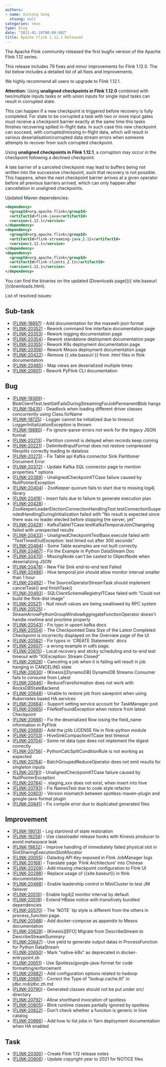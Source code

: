 ```yaml
---
authors:
- name: Xintong Song
  xtsong: null
categories: news
type: blog
date: "2021-01-19T00:00:00Z"
title: Apache Flink 1.12.1 Released
---
```


The Apache Flink community released the first bugfix version of the Apache Flink 1.12 series.

This release includes 79 fixes and minor improvements for Flink 1.12.0. The list below includes a detailed list of all fixes and improvements.

We highly recommend all users to upgrade to Flink 1.12.1.

<div class="alert alert-danger small" markdown="1">
<b>Attention:</b>
Using <b>unaligned checkpoints in Flink 1.12.0</b> combined with two/multiple inputs tasks or with union inputs for single input tasks can result in corrupted state.

This can happen if a new checkpoint is triggered before recovery is fully completed. For state to be corrupted a task with two or more input gates must receive a checkpoint barrier exactly at the same time this tasks finishes recovering spilled in-flight data. In such case this new checkpoint can succeed, with corrupted/missing in-flight data, which will result in various deserialisation/corrupted data stream errors when someone attempts to recover from such corrupted checkpoint.

Using <b>unaligned checkpoints in Flink 1.12.1</b>, a corruption may occur in the checkpoint following a declined checkpoint.

A late barrier of a canceled checkpoint may lead to buffers being not written into the successive checkpoint, such that recovery is not possible. This happens, when the next checkpoint barrier arrives at a given operator before all previous barriers arrived, which can only happen after cancellation in unaligned checkpoints.  
</div>

Updated Maven dependencies:

```xml
<dependency>
  <groupId>org.apache.flink</groupId>
  <artifactId>flink-java</artifactId>
  <version>1.12.1</version>
</dependency>
<dependency>
  <groupId>org.apache.flink</groupId>
  <artifactId>flink-streaming-java_2.11</artifactId>
  <version>1.12.1</version>
</dependency>
<dependency>
  <groupId>org.apache.flink</groupId>
  <artifactId>flink-clients_2.11</artifactId>
  <version>1.12.1</version>
</dependency>
```

You can find the binaries on the updated [Downloads page]({{ site.baseurl }}/downloads.html).

List of resolved issues:

<h2>        Sub-task
</h2>
<ul>
<li>[<a href='https://issues.apache.org/jira/browse/FLINK-18897'>FLINK-18897</a>] -         Add documentation for the maxwell-json format
</li>
<li>[<a href='https://issues.apache.org/jira/browse/FLINK-20352'>FLINK-20352</a>] -         Rework command line interface documentation page
</li>
<li>[<a href='https://issues.apache.org/jira/browse/FLINK-20353'>FLINK-20353</a>] -         Rework logging documentation page
</li>
<li>[<a href='https://issues.apache.org/jira/browse/FLINK-20354'>FLINK-20354</a>] -         Rework standalone deployment documentation page
</li>
<li>[<a href='https://issues.apache.org/jira/browse/FLINK-20355'>FLINK-20355</a>] -         Rework K8s deployment documentation page
</li>
<li>[<a href='https://issues.apache.org/jira/browse/FLINK-20356'>FLINK-20356</a>] -         Rework Mesos deployment documentation page
</li>
<li>[<a href='https://issues.apache.org/jira/browse/FLINK-20422'>FLINK-20422</a>] -         Remove {{ site.baseurl }} from .html files in flink documentation
</li>
<li>[<a href='https://issues.apache.org/jira/browse/FLINK-20485'>FLINK-20485</a>] -         Map views are deserialized multiple times
</li>
<li>[<a href='https://issues.apache.org/jira/browse/FLINK-20601'>FLINK-20601</a>] -         Rework PyFlink CLI documentation
</li>
</ul>

<h2>        Bug
</h2>
<ul>
<li>[<a href='https://issues.apache.org/jira/browse/FLINK-19369'>FLINK-19369</a>] -         BlobClientTest.testGetFailsDuringStreamingForJobPermanentBlob hangs
</li>
<li>[<a href='https://issues.apache.org/jira/browse/FLINK-19435'>FLINK-19435</a>] -         Deadlock when loading different driver classes concurrently using Class.forName
</li>
<li>[<a href='https://issues.apache.org/jira/browse/FLINK-19725'>FLINK-19725</a>] -         Logger cannot be initialized due to timeout: LoggerInitializationException is thrown
</li>
<li>[<a href='https://issues.apache.org/jira/browse/FLINK-19880'>FLINK-19880</a>] -         Fix ignore-parse-errors not work for the legacy JSON format
</li>
<li>[<a href='https://issues.apache.org/jira/browse/FLINK-20213'>FLINK-20213</a>] -         Partition commit is delayed when records keep coming
</li>
<li>[<a href='https://issues.apache.org/jira/browse/FLINK-20221'>FLINK-20221</a>] -         DelimitedInputFormat does not restore compressed filesplits correctly leading to dataloss
</li>
<li>[<a href='https://issues.apache.org/jira/browse/FLINK-20273'>FLINK-20273</a>] -         Fix Table api Kafka connector Sink Partitioner Document Error
</li>
<li>[<a href='https://issues.apache.org/jira/browse/FLINK-20372'>FLINK-20372</a>] -         Update Kafka SQL connector page to mention properties.* options
</li>
<li>[<a href='https://issues.apache.org/jira/browse/FLINK-20389'>FLINK-20389</a>] -         UnalignedCheckpointITCase failure caused by NullPointerException
</li>
<li>[<a href='https://issues.apache.org/jira/browse/FLINK-20404'>FLINK-20404</a>] -         ZooKeeper quorum fails to start due to missing log4j library
</li>
<li>[<a href='https://issues.apache.org/jira/browse/FLINK-20419'>FLINK-20419</a>] -         Insert fails due to failure to generate execution plan
</li>
<li>[<a href='https://issues.apache.org/jira/browse/FLINK-20428'>FLINK-20428</a>] -         ZooKeeperLeaderElectionConnectionHandlingTest.testConnectionSuspendedHandlingDuringInitialization failed with &quot;No result is expected since there was no leader elected before stopping the server, yet&quot;
</li>
<li>[<a href='https://issues.apache.org/jira/browse/FLINK-20429'>FLINK-20429</a>] -         KafkaTableITCase.testKafkaTemporalJoinChangelog failed with unexpected results
</li>
<li>[<a href='https://issues.apache.org/jira/browse/FLINK-20433'>FLINK-20433</a>] -         UnalignedCheckpointTestBase.execute failed with &quot;TestTimedOutException: test timed out after 300 seconds&quot;
</li>
<li>[<a href='https://issues.apache.org/jira/browse/FLINK-20464'>FLINK-20464</a>] -         Some Table examples are not built correctly
</li>
<li>[<a href='https://issues.apache.org/jira/browse/FLINK-20467'>FLINK-20467</a>] -         Fix the Example in Python DataStream Doc
</li>
<li>[<a href='https://issues.apache.org/jira/browse/FLINK-20470'>FLINK-20470</a>] -         MissingNode can&#39;t be casted to ObjectNode when deserializing JSON
</li>
<li>[<a href='https://issues.apache.org/jira/browse/FLINK-20476'>FLINK-20476</a>] -         New File Sink end-to-end test Failed
</li>
<li>[<a href='https://issues.apache.org/jira/browse/FLINK-20486'>FLINK-20486</a>] -         Hive temporal join should allow monitor interval smaller than 1 hour
</li>
<li>[<a href='https://issues.apache.org/jira/browse/FLINK-20492'>FLINK-20492</a>] -         The SourceOperatorStreamTask should implement cancelTask() and finishTask()
</li>
<li>[<a href='https://issues.apache.org/jira/browse/FLINK-20493'>FLINK-20493</a>] -         SQLClientSchemaRegistryITCase failed with &quot;Could not build the flink-dist image&quot;
</li>
<li>[<a href='https://issues.apache.org/jira/browse/FLINK-20521'>FLINK-20521</a>] -         Null result values are being swallowed by RPC system
</li>
<li>[<a href='https://issues.apache.org/jira/browse/FLINK-20525'>FLINK-20525</a>] -         StreamArrowPythonGroupWindowAggregateFunctionOperator doesn&#39;t handle rowtime and proctime properly
</li>
<li>[<a href='https://issues.apache.org/jira/browse/FLINK-20543'>FLINK-20543</a>] -         Fix typo in upsert kafka docs
</li>
<li>[<a href='https://issues.apache.org/jira/browse/FLINK-20554'>FLINK-20554</a>] -         The Checkpointed Data Size of the Latest Completed Checkpoint is incorrectly displayed on the Overview page of the UI
</li>
<li>[<a href='https://issues.apache.org/jira/browse/FLINK-20582'>FLINK-20582</a>] -         Fix typos in `CREATE Statements` docs
</li>
<li>[<a href='https://issues.apache.org/jira/browse/FLINK-20607'>FLINK-20607</a>] -         a wrong example in udfs page.
</li>
<li>[<a href='https://issues.apache.org/jira/browse/FLINK-20615'>FLINK-20615</a>] -         Local recovery and sticky scheduling end-to-end test timeout with &quot;IOException: Stream Closed&quot;
</li>
<li>[<a href='https://issues.apache.org/jira/browse/FLINK-20626'>FLINK-20626</a>] -         Canceling a job when it is failing will result in job hanging in CANCELING state
</li>
<li>[<a href='https://issues.apache.org/jira/browse/FLINK-20630'>FLINK-20630</a>] -         [Kinesis][DynamoDB] DynamoDB Streams Consumer fails to consume from Latest
</li>
<li>[<a href='https://issues.apache.org/jira/browse/FLINK-20646'>FLINK-20646</a>] -         ReduceTransformation does not work with RocksDBStateBackend
</li>
<li>[<a href='https://issues.apache.org/jira/browse/FLINK-20648'>FLINK-20648</a>] -         Unable to restore job from savepoint when using Kubernetes based HA services
</li>
<li>[<a href='https://issues.apache.org/jira/browse/FLINK-20664'>FLINK-20664</a>] -         Support setting service account for TaskManager pod
</li>
<li>[<a href='https://issues.apache.org/jira/browse/FLINK-20665'>FLINK-20665</a>] -         FileNotFoundException when restore from latest Checkpoint
</li>
<li>[<a href='https://issues.apache.org/jira/browse/FLINK-20666'>FLINK-20666</a>] -         Fix the deserialized Row losing the field_name information in PyFlink
</li>
<li>[<a href='https://issues.apache.org/jira/browse/FLINK-20669'>FLINK-20669</a>] -         Add the jzlib LICENSE file in flink-python module
</li>
<li>[<a href='https://issues.apache.org/jira/browse/FLINK-20703'>FLINK-20703</a>] -         HiveSinkCompactionITCase test timeout
</li>
<li>[<a href='https://issues.apache.org/jira/browse/FLINK-20704'>FLINK-20704</a>] -         Some rel data type does not implement the digest correctly
</li>
<li>[<a href='https://issues.apache.org/jira/browse/FLINK-20756'>FLINK-20756</a>] -         PythonCalcSplitConditionRule is not working as expected
</li>
<li>[<a href='https://issues.apache.org/jira/browse/FLINK-20764'>FLINK-20764</a>] -         BatchGroupedReduceOperator does not emit results for singleton inputs
</li>
<li>[<a href='https://issues.apache.org/jira/browse/FLINK-20781'>FLINK-20781</a>] -         UnalignedCheckpointITCase failure caused by NullPointerException
</li>
<li>[<a href='https://issues.apache.org/jira/browse/FLINK-20784'>FLINK-20784</a>] -         .staging_xxx does not exist, when insert into hive
</li>
<li>[<a href='https://issues.apache.org/jira/browse/FLINK-20793'>FLINK-20793</a>] -         Fix NamesTest due to code style refactor
</li>
<li>[<a href='https://issues.apache.org/jira/browse/FLINK-20803'>FLINK-20803</a>] -         Version mismatch between spotless-maven-plugin and google-java-format plugin
</li>
<li>[<a href='https://issues.apache.org/jira/browse/FLINK-20841'>FLINK-20841</a>] -         Fix compile error due to duplicated generated files
</li>
</ul>

<h2>        Improvement
</h2>
<ul>
<li>[<a href='https://issues.apache.org/jira/browse/FLINK-19013'>FLINK-19013</a>] -         Log start/end of state restoration
</li>
<li>[<a href='https://issues.apache.org/jira/browse/FLINK-19259'>FLINK-19259</a>] -         Use classloader release hooks with Kinesis producer to avoid metaspace leak
</li>
<li>[<a href='https://issues.apache.org/jira/browse/FLINK-19832'>FLINK-19832</a>] -         Improve handling of immediately failed physical slot in SlotSharingExecutionSlotAllocator
</li>
<li>[<a href='https://issues.apache.org/jira/browse/FLINK-20055'>FLINK-20055</a>] -         Datadog API Key exposed in Flink JobManager logs
</li>
<li>[<a href='https://issues.apache.org/jira/browse/FLINK-20168'>FLINK-20168</a>] -         Translate page &#39;Flink Architecture&#39; into Chinese
</li>
<li>[<a href='https://issues.apache.org/jira/browse/FLINK-20209'>FLINK-20209</a>] -         Add missing checkpoint configuration to Flink UI
</li>
<li>[<a href='https://issues.apache.org/jira/browse/FLINK-20298'>FLINK-20298</a>] -         Replace usage of {{site.baseurl}} in flink documentation
</li>
<li>[<a href='https://issues.apache.org/jira/browse/FLINK-20468'>FLINK-20468</a>] -         Enable leadership control in MiniCluster to test JM failover
</li>
<li>[<a href='https://issues.apache.org/jira/browse/FLINK-20510'>FLINK-20510</a>] -         Enable log4j2 monitor interval by default
</li>
<li>[<a href='https://issues.apache.org/jira/browse/FLINK-20519'>FLINK-20519</a>] -         Extend HBase notice with transitively bundled dependencies
</li>
<li>[<a href='https://issues.apache.org/jira/browse/FLINK-20570'>FLINK-20570</a>] -         The `NOTE` tip style is different from the others in process_function page.
</li>
<li>[<a href='https://issues.apache.org/jira/browse/FLINK-20588'>FLINK-20588</a>] -         Add docker-compose as appendix to Mesos documentation
</li>
<li>[<a href='https://issues.apache.org/jira/browse/FLINK-20629'>FLINK-20629</a>] -         [Kinesis][EFO] Migrate from DescribeStream to DescribeStreamSummary
</li>
<li>[<a href='https://issues.apache.org/jira/browse/FLINK-20647'>FLINK-20647</a>] -         Use yield to generate output datas in ProcessFunction for Python DataStream
</li>
<li>[<a href='https://issues.apache.org/jira/browse/FLINK-20650'>FLINK-20650</a>] -         Mark &quot;native-k8s&quot; as deprecated in docker-entrypoint.sh
</li>
<li>[<a href='https://issues.apache.org/jira/browse/FLINK-20651'>FLINK-20651</a>] -         Use Spotless/google-java-format for code formatting/enforcement
</li>
<li>[<a href='https://issues.apache.org/jira/browse/FLINK-20682'>FLINK-20682</a>] -         Add configuration options related to hadoop
</li>
<li>[<a href='https://issues.apache.org/jira/browse/FLINK-20697'>FLINK-20697</a>] -         Correct the Type of &quot;lookup.cache.ttl&quot; in jdbc.md/jdbc.zh.md
</li>
<li>[<a href='https://issues.apache.org/jira/browse/FLINK-20790'>FLINK-20790</a>] -         Generated classes should not be put under src/ directory
</li>
<li>[<a href='https://issues.apache.org/jira/browse/FLINK-20792'>FLINK-20792</a>] -         Allow shorthand invocation of spotless
</li>
<li>[<a href='https://issues.apache.org/jira/browse/FLINK-20805'>FLINK-20805</a>] -         Blink runtime classes partially ignored by spotless
</li>
<li>[<a href='https://issues.apache.org/jira/browse/FLINK-20822'>FLINK-20822</a>] -         Don&#39;t check whether a function is generic in hive catalog
</li>
<li>[<a href='https://issues.apache.org/jira/browse/FLINK-20866'>FLINK-20866</a>] -         Add how to list jobs in Yarn deployment documentation when HA enabled
</li>
</ul>

<h2>        Task
</h2>
<ul>
<li>[<a href='https://issues.apache.org/jira/browse/FLINK-20300'>FLINK-20300</a>] -         Create Flink 1.12 release notes
</li>
<li>[<a href='https://issues.apache.org/jira/browse/FLINK-20906'>FLINK-20906</a>] -         Update copyright year to 2021 for NOTICE files
</li>
</ul>
